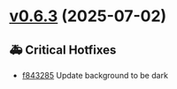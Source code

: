 # [v0.6.3](https://github.com/MarcyLeite/yara-web-client/compare/v0.6.2...v0.6.3) (2025-07-02)

## 🚑 Critical Hotfixes
- [f843285](https://github.com/MarcyLeite/yara-web-client/commit/f843285) ️ Update background to be dark

